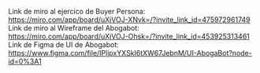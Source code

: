 Link de miro al ejercico de Buyer Persona: https://miro.com/app/board/uXjVOJ-XNvk=/?invite_link_id=475972961749
Link de miro al Wireframe del Abogabot: https://miro.com/app/board/uXjVOJ-Ohsk=/?invite_link_id=453925313461
Link de Figma de UI de Abogabot: https://www.figma.com/file/IPljpxYXSkI6tXW67JebnM/UI-AbogaBot?node-id=0%3A1
